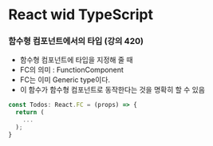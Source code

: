 # React wid TypeScript

### 함수형 컴포넌트에서의 타입 (강의 420)
* 함수형 컴포넌트에 타입을 지정해 줄 때 
* FC의 의미 : FunctionComponent
* FC는 이미 Generic type이다.
* 이 함수가 함수형 컴포넌트로 동작한다는 것을 명확히 할 수 있음

```js
const Todos: React.FC = (props) => {
  return (
    ...
  );
}
```
